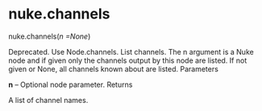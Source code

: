 # nuke.channels
nuke.channels(_n =None_)

Deprecated. Use Node.channels.
List channels. The n argument is a Nuke node and if given only the channels output by this node are listed. If not given or None, all channels known about are listed.
Parameters

**n** – Optional node parameter.
Returns

A list of channel names.